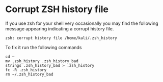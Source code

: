 # Corrupt ZSH history file

If you use zsh for your shell very occasionally you may find the following message appearing indicating a corrupt history file.

`zsh: corrupt history file /home/kali/.zsh_history`

To fix it run the following commands

```
cd ~
mv .zsh_history .zsh_history_bad
strings .zsh_history_bad > .zsh_history
fc -R .zsh_history
rm ~/.zsh_history_bad
```


